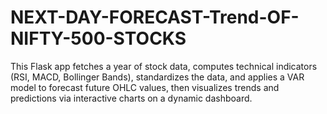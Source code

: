 # NEXT-DAY-FORECAST-Trend-OF-NIFTY-500-STOCKS
This Flask app fetches a year of stock data, computes technical indicators (RSI, MACD, Bollinger Bands), standardizes the data, and applies a VAR model to forecast future OHLC values, then visualizes trends and predictions via interactive charts on a dynamic dashboard.
